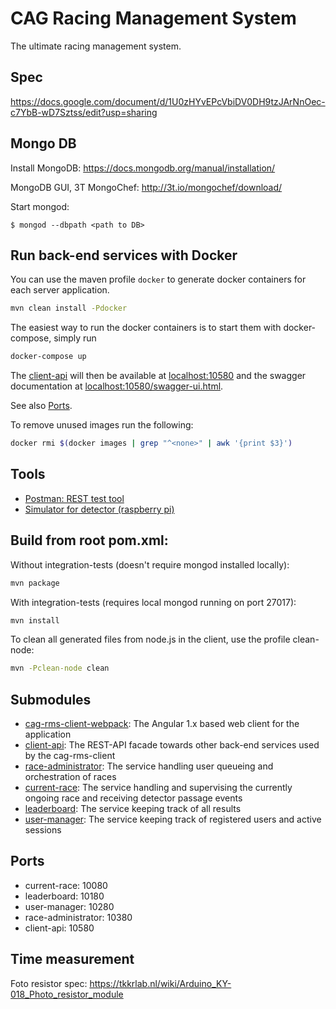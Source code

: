 CAG Racing Management System
==========================
The ultimate racing management system.

Spec
----
https://docs.google.com/document/d/1U0zHYvEPcVbiDV0DH9tzJArNnOec-c7YbB-wD7Sztss/edit?usp=sharing

Mongo DB
--------
Install MongoDB: https://docs.mongodb.org/manual/installation/

MongoDB GUI, 3T MongoChef: http://3t.io/mongochef/download/

Start mongod:

    $ mongod --dbpath <path to DB>

Run back-end services with Docker 
---------------
You can use the maven profile ```docker``` to generate docker containers for each server application. 

```sh
mvn clean install -Pdocker
```

The easiest way to run the docker containers is to start them with docker-compose, simply run

```sh
docker-compose up
```

The [client-api](./client-api/README.md) will then be available at [localhost:10580]() and the swagger documentation at [localhost:10580/swagger-ui.html]().

See also [Ports](#ports). 

To remove unused images run the following:
```sh
docker rmi $(docker images | grep "^<none>" | awk '{print $3}')
```

Tools
-----

- [Postman: REST test tool](https://chrome.google.com/webstore/detail/postman/fhbjgbiflinjbdggehcddcbncdddomop?hl=en)
- [Simulator for detector (raspberry pi)](./detector-sim/README.md) 

Build from root pom.xml:
------------------------
Without integration-tests (doesn't require mongod installed locally):

```sh
mvn package
```

With integration-tests (requires local mongod running on port 27017):

```sh
mvn install
```

To clean all generated files from node.js in the client, use the profile clean-node:

```sh
mvn -Pclean-node clean
```

Submodules
----------

- [cag-rms-client-webpack](./cag-rms-client-webpack/README.md): The Angular 1.x based web client for the application
- [client-api](./client-api/README.md): The REST-API facade towards other back-end services used by the cag-rms-client
- [race-administrator](./race-administrator/README.md): The service handling user queueing and orchestration of races
- [current-race](./current-race/README.md): The service handling and supervising the currently ongoing race and receiving detector passage events
- [leaderboard](./leaderboard/README.md): The service keeping track of all results
- [user-manager](./user-manager/README.md): The service keeping track of registered users and active sessions

<a name="ports">Ports</a>
------
* current-race: 10080
* leaderboard: 10180
* user-manager: 10280
* race-administrator: 10380
* client-api: 10580

Time measurement
----------------
Foto resistor spec: https://tkkrlab.nl/wiki/Arduino_KY-018_Photo_resistor_module
